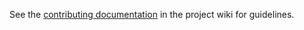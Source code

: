 See the [contributing documentation](https://github.com/PaloAltoNetworks/panos_enhanced/wiki/Contributing) in the project wiki for guidelines.

